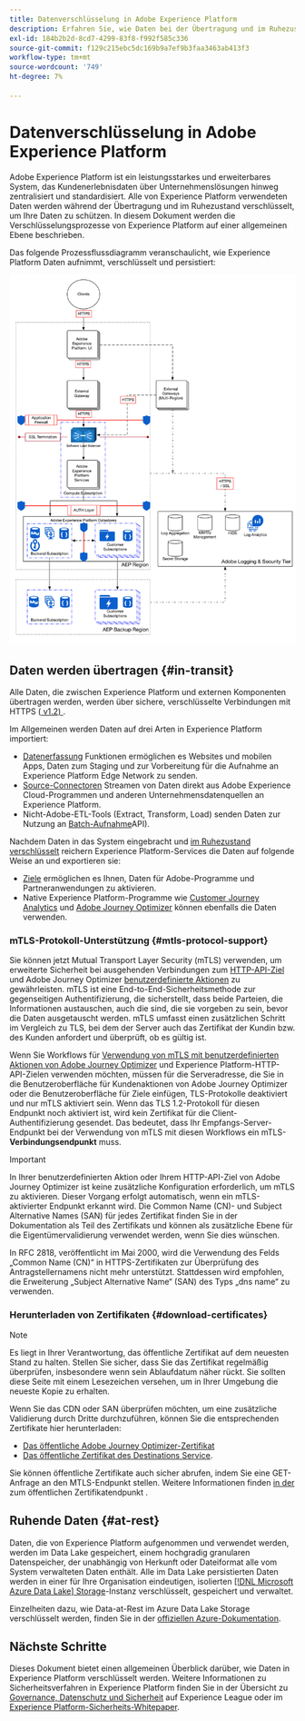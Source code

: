 ```yaml
---
title: Datenverschlüsselung in Adobe Experience Platform
description: Erfahren Sie, wie Daten bei der Übertragung und im Ruhezustand in Adobe Experience Platform verschlüsselt werden.
exl-id: 184b2b2d-8cd7-4299-83f8-f992f585c336
source-git-commit: f129c215ebc5dc169b9a7ef9b3faa3463ab413f3
workflow-type: tm+mt
source-wordcount: '749'
ht-degree: 7%

---
```


# Datenverschlüsselung in Adobe Experience Platform

Adobe Experience Platform ist ein leistungsstarkes und erweiterbares System, das Kundenerlebnisdaten über Unternehmenslösungen hinweg zentralisiert und standardisiert. Alle von Experience Platform verwendeten Daten werden während der Übertragung und im Ruhezustand verschlüsselt, um Ihre Daten zu schützen. In diesem Dokument werden die Verschlüsselungsprozesse von Experience Platform auf einer allgemeinen Ebene beschrieben.

Das folgende Prozessflussdiagramm veranschaulicht, wie Experience Platform Daten aufnimmt, verschlüsselt und persistiert:

![Ein Diagramm, das veranschaulicht, wie Daten von Experience Platform aufgenommen, verschlüsselt und gespeichert werden.](../images/governance-privacy-security/encryption/flow.png)

## Daten werden übertragen {#in-transit}

Alle Daten, die zwischen Experience Platform und externen Komponenten übertragen werden, werden über sichere, verschlüsselte Verbindungen mit HTTPS ([ v1.2) ](https://datatracker.ietf.org/doc/html/rfc5246).

Im Allgemeinen werden Daten auf drei Arten in Experience Platform importiert:

- [Datenerfassung](../../collection/home.md) Funktionen ermöglichen es Websites und mobilen Apps, Daten zum Staging und zur Vorbereitung für die Aufnahme an Experience Platform Edge Network zu senden.
- [Source-Connectoren](../../sources/home.md) Streamen von Daten direkt aus Adobe Experience Cloud-Programmen und anderen Unternehmensdatenquellen an Experience Platform.
- Nicht-Adobe-ETL-Tools (Extract, Transform, Load) senden Daten zur Nutzung an [Batch-Aufnahme](../../ingestion/batch-ingestion/overview.md)API).

Nachdem Daten in das System eingebracht und [im Ruhezustand verschlüsselt](#at-rest) reichern Experience Platform-Services die Daten auf folgende Weise an und exportieren sie:

- [Ziele](../../destinations/home.md) ermöglichen es Ihnen, Daten für Adobe-Programme und Partneranwendungen zu aktivieren.
- Native Experience Platform-Programme wie [Customer Journey Analytics](https://experienceleague.adobe.com/docs/analytics-platform/using/cja-overview/cja-overview.html?lang=de) und [Adobe Journey Optimizer](https://experienceleague.adobe.com/de/docs/journey-optimizer/using/ajo-home) können ebenfalls die Daten verwenden.

### mTLS-Protokoll-Unterstützung {#mtls-protocol-support}

Sie können jetzt Mutual Transport Layer Security (mTLS) verwenden, um erweiterte Sicherheit bei ausgehenden Verbindungen zum [HTTP-API-Ziel](../../destinations/catalog/streaming/http-destination.md) und Adobe Journey Optimizer [benutzerdefinierte Aktionen](https://experienceleague.adobe.com/de/docs/journey-optimizer/using/orchestrate-journeys/about-journey-building/using-custom-actions) zu gewährleisten. mTLS ist eine End-to-End-Sicherheitsmethode zur gegenseitigen Authentifizierung, die sicherstellt, dass beide Parteien, die Informationen austauschen, auch die sind, die sie vorgeben zu sein, bevor die Daten ausgetauscht werden. mTLS umfasst einen zusätzlichen Schritt im Vergleich zu TLS, bei dem der Server auch das Zertifikat der Kundin bzw. des Kunden anfordert und überprüft, ob es gültig ist.

Wenn Sie Workflows für [Verwendung von mTLS mit benutzerdefinierten Aktionen von Adobe Journey Optimizer](https://experienceleague.adobe.com/de/docs/journey-optimizer/using/configuration/configure-journeys/action-journeys/about-custom-action-configuration) und Experience Platform-HTTP-API-Zielen verwenden möchten, müssen für die Serveradresse, die Sie in die Benutzeroberfläche für Kundenaktionen von Adobe Journey Optimizer oder die Benutzeroberfläche für Ziele einfügen, TLS-Protokolle deaktiviert und nur mTLS aktiviert sein. Wenn das TLS 1.2-Protokoll für diesen Endpunkt noch aktiviert ist, wird kein Zertifikat für die Client-Authentifizierung gesendet. Das bedeutet, dass Ihr Empfangs-Server-Endpunkt bei der Verwendung von mTLS mit diesen Workflows ein mTLS-**Verbindungsendpunkt** muss.

>[!IMPORTANT]
>
>In Ihrer benutzerdefinierten Aktion oder Ihrem HTTP-API-Ziel von Adobe Journey Optimizer ist keine zusätzliche Konfiguration erforderlich, um mTLS zu aktivieren. Dieser Vorgang erfolgt automatisch, wenn ein mTLS-aktivierter Endpunkt erkannt wird. Die Common Name (CN)- und Subject Alternative Names (SAN) für jedes Zertifikat finden Sie in der Dokumentation als Teil des Zertifikats und können als zusätzliche Ebene für die Eigentümervalidierung verwendet werden, wenn Sie dies wünschen.
>
>In RFC 2818, veröffentlicht im Mai 2000, wird die Verwendung des Felds „Common Name (CN)“ in HTTPS-Zertifikaten zur Überprüfung des Antragstellernamens nicht mehr unterstützt. Stattdessen wird empfohlen, die Erweiterung „Subject Alternative Name“ (SAN) des Typs „dns name“ zu verwenden.

### Herunterladen von Zertifikaten {#download-certificates}

>[!NOTE]
>
>Es liegt in Ihrer Verantwortung, das öffentliche Zertifikat auf dem neuesten Stand zu halten. Stellen Sie sicher, dass Sie das Zertifikat regelmäßig überprüfen, insbesondere wenn sein Ablaufdatum näher rückt. Sie sollten diese Seite mit einem Lesezeichen versehen, um in Ihrer Umgebung die neueste Kopie zu erhalten.

Wenn Sie das CDN oder SAN überprüfen möchten, um eine zusätzliche Validierung durch Dritte durchzuführen, können Sie die entsprechenden Zertifikate hier herunterladen:

- [Das öffentliche Adobe Journey Optimizer-Zertifikat](../images/governance-privacy-security/encryption/AJO-public-certificate.pem)
- [Das öffentliche Zertifikat des Destinations Service](../images/governance-privacy-security/encryption/destinations-public-cert.pem).

Sie können öffentliche Zertifikate auch sicher abrufen, indem Sie eine GET-Anfrage an den MTLS-Endpunkt stellen. Weitere Informationen finden [ in der ](../../data-governance/mtls-api/public-certificate-endpoint.md) zum öffentlichen Zertifikatendpunkt .

## Ruhende Daten {#at-rest}

Daten, die von Experience Platform aufgenommen und verwendet werden, werden im Data Lake gespeichert, einem hochgradig granularen Datenspeicher, der unabhängig von Herkunft oder Dateiformat alle vom System verwalteten Daten enthält. Alle im Data Lake persistierten Daten werden in einer für Ihre Organisation eindeutigen, isolierten [[!DNL Microsoft Azure Data Lake] Storage](https://docs.microsoft.com/en-us/azure/storage/blobs/data-lake-storage-introduction)-Instanz verschlüsselt, gespeichert und verwaltet.

Einzelheiten dazu, wie Data-at-Rest im Azure Data Lake Storage verschlüsselt werden, finden Sie in der [offiziellen Azure-Dokumentation](https://learn.microsoft.com/en-us/azure/storage/common/storage-service-encryption).

## Nächste Schritte

Dieses Dokument bietet einen allgemeinen Überblick darüber, wie Daten in Experience Platform verschlüsselt werden. Weitere Informationen zu Sicherheitsverfahren in Experience Platform finden Sie in der Übersicht zu [Governance, Datenschutz und Sicherheit](./overview.md) auf Experience League oder im [Experience Platform-Sicherheits-Whitepaper](https://www.adobe.com/content/dam/cc/en/security/pdfs/AEP_SecurityOverview.pdf).
